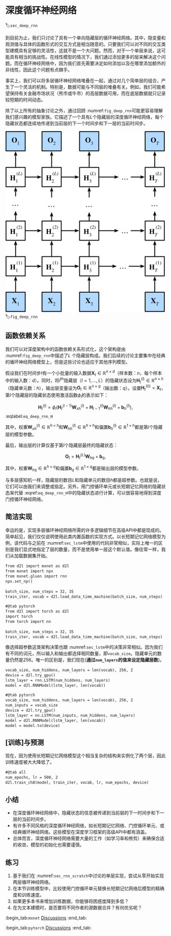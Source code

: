 # 深度循环神经网络

:label:`sec_deep_rnn`

到目前为止，我们只讨论了具有一个单向隐藏层的循环神经网络。其中，隐变量和观测值与具体的函数形式的交互方式是相当随意的。只要我们可以对不同的交互类型建模具有足够的灵活性，这就不是一个大问题。然而，对于一个单层来说，这可能具有相当的挑战性。在线性模型的情况下，我们通过添加更多的层来解决这个问题。而在循环神经网络中，因为我们首先需要决定如何添加以及在哪里添加额外的非线性，因此这个问题有点棘手。

事实上，我们可以将多层循环神经网络堆叠在一起，通过对几个简单层的组合，产生了一个灵活的机制。特别是，数据可能与不同层的堆叠有关。例如，我们可能希望保持有关金融市场状况（熊市或牛市）的高层数据可用，而在底层数据就只记录较短期的时间动态。

除了以上所有的抽象讨论之外，通过回顾 :numref:`fig_deep_rnn`可能更容易理解我们感兴趣的模型家族。它描述了一个具有$L$个隐藏层的深度循环神经网络，每个隐藏状态都连续地传递到当前层的下一个时间步和下一层的当前时间步。

![深度循环神经网络的结构。](../img/deep-rnn.svg)
:label:`fig_deep_rnn`

## 函数依赖关系

我们可以对深度架构中的函数依赖关系形式化，这个架构是由 :numref:`fig_deep_rnn`中描述了$L$ 个隐藏层构成。我们后续的讨论主要集中在经典的循环神经网络模型上，但是这些讨论也适应于其他序列模型。

假设我们在时间步$t$有一个小批量的输入数据$\mathbf{X}_t \in \mathbb{R}^{n \times d}$（样本数：$n$，每个样本中的输入数：$d$）。同时，将$l^\mathrm{th}$隐藏层（$l=1,\ldots,L$）的隐藏状态设为$\mathbf{H}_t^{(l)}  \in \mathbb{R}^{n \times h}$（隐藏单元数：$h$），输出层变量设为$\mathbf{O}_t \in \mathbb{R}^{n \times q}$（输出数：$q$）。设置$\mathbf{H}_t^{(0)} = \mathbf{X}_t$，第$l$个隐藏层的隐藏状态使用激活函数$\phi_l$的表示如下：

$$\mathbf{H}_t^{(l)} = \phi_l(\mathbf{H}_t^{(l-1)} \mathbf{W}_{xh}^{(l)} + \mathbf{H}_{t-1}^{(l)} \mathbf{W}_{hh}^{(l)}  + \mathbf{b}_h^{(l)}),$$
:eqlabel:`eq_deep_rnn_H`

其中，权重$\mathbf{W}_{xh}^{(l)} \in \mathbb{R}^{h \times h}$和$\mathbf{W}_{hh}^{(l)} \in \mathbb{R}^{h \times h}$和偏置$\mathbf{b}_h^{(l)} \in \mathbb{R}^{1 \times h}$都是第$l$个隐藏层的模型参数。

最后，输出层的计算仅基于第$l$个隐藏层最终的隐藏状态：

$$\mathbf{O}_t = \mathbf{H}_t^{(L)} \mathbf{W}_{hq} + \mathbf{b}_q,$$

其中，权重$\mathbf{W}_{hq} \in \mathbb{R}^{h \times q}$和偏置$\mathbf{b}_q \in \mathbb{R}^{1 \times q}$都是输出层的模型参数。

与多层感知机一样，隐藏层的数目$L$和隐藏单元的数目$h$都是超参数。也就是说，它们可以由我们来调整或指定。另外，用门控循环单元或长短期记忆网络的隐藏状态来代替 :eqref:`eq_deep_rnn_H`中的隐藏状态进行计算，可以很容易地得到深度门控循环神经网络。

## 简洁实现

幸运的是，实现多层循环神经网络所需的许多逻辑细节在高级API中都是现成的。简单起见，我们仅仅说明使用此类内置函数的实现方式。以长短期记忆网络模型为例，该代码与之前在 :numref:`sec_lstm`中使用的代码非常相似，实际上唯一的区别是我们显式地指定了层的数量，而不是使用单一层这个默认值。像往常一样，我们从加载数据集开始。

```{.python .input}
from d2l import mxnet as d2l
from mxnet import npx
from mxnet.gluon import rnn
npx.set_np()

batch_size, num_steps = 32, 35
train_iter, vocab = d2l.load_data_time_machine(batch_size, num_steps)
```

```{.python .input}
#@tab pytorch
from d2l import torch as d2l
import torch
from torch import nn

batch_size, num_steps = 32, 35
train_iter, vocab = d2l.load_data_time_machine(batch_size, num_steps)
```

像选择超参数这类架构决策也跟 :numref:`sec_lstm`中的决策非常相似。因为我们有不同的词元，所以输入和输出都选择相同数量，即`vocab_size`。隐藏单元的数量仍然是$256$。唯一的区别是，我们现在(**通过`num_layers`的值来设定隐藏层数**)。

```{.python .input}
vocab_size, num_hiddens, num_layers = len(vocab), 256, 2
device = d2l.try_gpu()
lstm_layer = rnn.LSTM(num_hiddens, num_layers)
model = d2l.RNNModel(lstm_layer, len(vocab))
```

```{.python .input}
#@tab pytorch
vocab_size, num_hiddens, num_layers = len(vocab), 256, 2
num_inputs = vocab_size
device = d2l.try_gpu()
lstm_layer = nn.LSTM(num_inputs, num_hiddens, num_layers)
model = d2l.RNNModel(lstm_layer, len(vocab))
model = model.to(device)
```

## [**训练**]与预测

现在，因为使用长短期记忆网络模型这个相当复杂的结构来实例化了两个层，因此训练速度被大大降低了。

```{.python .input}
#@tab all
num_epochs, lr = 500, 2
d2l.train_ch8(model, train_iter, vocab, lr, num_epochs, device)
```

## 小结

* 在深度循环神经网络中，隐藏状态的信息被传递到当前层的下一时间步和下一层的当前时间步。
* 有许多不同风格的深度循环神经网络，如长短期记忆网络、门控循环单元、或经典循环神经网络。这些模型在深度学习框架的高级API中都有涵盖。
* 总体而言，深度循环神经网络需要大量的工作（如学习率和修剪）来确保合适的收敛，模型的初始化也需要谨慎。

## 练习

1. 基于我们在 :numref:`sec_rnn_scratch`中讨论的单层实现，尝试从零开始实现两层循环神经网络。
2. 在本节训练模型中，比较使用门控循环单元替换长短期记忆网络后模型的精确度和训练速度。
3. 如果更多本书来增加训练数据，你能够将困惑度降到多低？
4. 在为文本建模时，是否要将不同作者的源数据合并？有何优劣呢？

:begin_tab:`mxnet`
[Discussions](https://discuss.d2l.ai/t/2771)
:end_tab:

:begin_tab:`pytorch`
[Discussions](https://discuss.d2l.ai/t/2770)
:end_tab:
